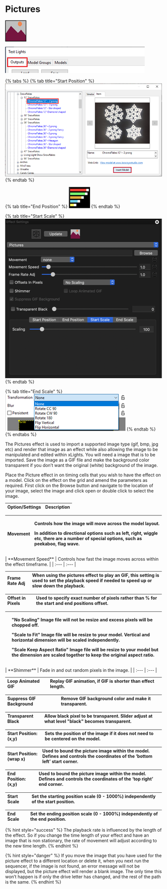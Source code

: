 # Pictures

![Icon](../../.gitbook/assets/image-783.png)

![Sequencer Grid](../../.gitbook/assets/image%20%28759%29.png)

{% tabs %}
{% tab title="Start Position" %}
![](../../.gitbook/assets/image%20%28475%29.png)
{% endtab %}

{% tab title="End Position" %}
![](../../.gitbook/assets/image%20%28364%29.png)
{% endtab %}

{% tab title="Start Scale" %}
![](../../.gitbook/assets/image-777.png)
{% endtab %}

{% tab title="End Scale" %}
![](../../.gitbook/assets/image%20%28193%29.png)
{% endtab %}
{% endtabs %}

The Pictures effect is used to import a supported image type \(gif, bmp, jpg etc\) and render that image as an effect while also allowing the image to be manipulated and edited within xLights. You will need a image that is to be imported. Save the image as a GIF file and make the background color transparent if you don’t want the original \(white\) background of the image.

Place the Picture effect in on timing cells that you wish to have the effect on a model. Click on the effect on the grid and amend the parameters as required. First click on the Browse button and navigate to the location of your image, select the image and click open or double click to select the image.

| Option/Settings | Description |
| :--- | :--- |


<table>
  <thead>
    <tr>
      <th style="text-align:left"><b>Movement</b>
      </th>
      <th style="text-align:left">
        <p>Controls how the image will move across the model layout.</p>
        <p>In addition to directional options such as left, right, wiggle etc, there
          are a number of special options, such as peekaboo, flag wave.</p>
      </th>
    </tr>
  </thead>
  <tbody></tbody>
</table>| **Movement Speed** | Controls how fast the image moves across within the effect timeframe. |
| :--- | :--- |


| **Frame Rate Adj** | When using the pictures effect to play an GIF, this setting is used to set the playback speed if needed to speed up or slow down the playback. |
| :--- | :--- |


| **Offset in Pixels** | Used to specify exact number of pixels rather than % for the start and end positions offset. |
| :--- | :--- |


<table>
  <thead>
    <tr>
      <th style="text-align:left"></th>
      <th style="text-align:left">
        <p>&quot;No Scaling&quot; Image file will not be resize and excess pixels
          will be chopped off.</p>
        <p>&quot;Scale to Fit&quot; Image file will be resize to your model. Vertical
          and horizontal dimension will be scaled independently.</p>
        <p>&quot;Scale Keep Aspect Ratio&quot; Image file will be resize to your
          model but the dimension are scaled together to keep the original aspect
          ratio.</p>
      </th>
    </tr>
  </thead>
  <tbody></tbody>
</table>| **Shimmer** | Fade in and out random pixels in the image. |
| :--- | :--- |


| **Loop Animated GIF** | Replay GIF animation, if GIF is shorter than effect length. |
| :--- | :--- |


| **Suppress GIF Background** | Remove GIF background color and make it transparent. |
| :--- | :--- |


| **Transparent Black** | Allow black pixel to be transparent. Slider adjust at what level "black" becomes transparent. |
| :--- | :--- |


| **Start Position: \(x,y\)** | Sets the position of the image if it does not need to be centered on the model. |
| :--- | :--- |


| **Start Position: \(wrap x\)** | Used to bound the picture image within the model. Defines and controls the coordinates of the ‘bottom left’ start corner. |
| :--- | :--- |


| **End Position: \(x,y\)** | Used to bound the picture image within the model. Defines and controls the coordinates of the ‘top right’ end corner. |
| :--- | :--- |


| **Start Scale** | Set the starting position scale \(0 - 1000%\) independently of the start position. |
| :--- | :--- |


| **End Scale** | Set the ending position scale \(0 - 1000%\) independently of the end position. |
| :--- | :--- |


{% hint style="success" %}
The playback rate is influenced by the length of the effect. So if you change the time length of your effect and have an image that is non stationary, the rate of movement will adjust according to the new time length.
{% endhint %}

{% hint style="danger" %}
If you move the image that you have used for the picture effect to a different location or delete it, when you next run the sequencer, if the image is not found, an error message will not be displayed, but the picture effect will render a blank image. The only time this won’t happen is if only the drive letter has changed, and the rest of the path is the same.
{% endhint %}

